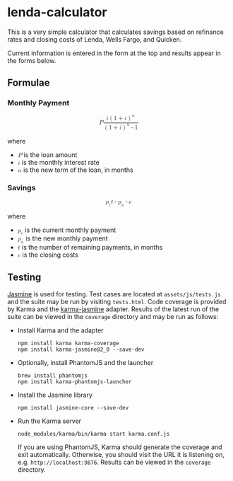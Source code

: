 # lenda-calculator

This is a very simple calculator that calculates savings based on refinance rates and closing costs of Lenda, Wells Fargo, and Quicken.

Current information is entered in the form at the top and results appear in the forms below.

## Formulae
### Monthly Payment
<math xmlns="http://www.w3.org/1998/Math/MathML" display="block">
<mrow><mi>P</mi> <mfenced open='('  close=')' ><mrow><mfrac linethickness="1"><mrow><mrow><mi>i</mi><mo>(</mo><mn>1</mn><mo>+</mo><mi>i</mi><msup><mrow><mo>)</mo></mrow><mrow><mi>n</mi></mrow></msup></mrow></mrow><mrow><mrow><mo>(</mo><mn>1</mn><mo>+</mo><mi>i</mi><msup><mrow><mo>)</mo></mrow><mrow><mi>n</mi></mrow></msup><mo>-</mo><mn>1</mn></mrow></mrow></mfrac></mrow></mfenced></mrow></math>

where
- <math><mi>P</mi></math> is the loan amount
- <math><mi>i</mi></math> is the monthly interest rate
- <math><mi>n</mi></math> is the new term of the loan, in months

### Savings
<math xmlns="http://www.w3.org/1998/Math/MathML" display="block">
<mrow><msub><mrow><mi>p</mi></mrow><mrow><mi>c</mi></mrow></msub><mi>t</mi><mo>-</mo><msub><mrow><mi>p</mi></mrow><mrow><mi>n</mi></mrow></msub><mo>-</mo><mi>c</mi></mrow></math>

where
- <math><msub><mrow><mi>p</mi></mrow><mrow><mi>c</mi></mrow></msub></math> is the current monthly payment
- <math><msub><mrow><mi>p</mi></mrow><mrow><mi>n</mi></mrow></msub></math> is the new monthly payment
- <math><mi>t</mi></math> is the number of remaining payments, in months
- <math><mi>c</mi></math> is the closing costs

## Testing
[Jasmine](http://jasmine.github.io/) is used for testing. Test cases are located at `assets/js/tests.js` and the suite may be run by visiting `tests.html`. Code coverage is provided by Karma and the [karma-jasmine](https://github.com/karma-runner/karma-jasmine) adapter. Results of the latest run of the suite can be viewed in the `coverage` directory and may be run as follows:

- Install Karma and the adapter
	```
	npm install karma karma-coverage
	npm install karma-jasmine@2_0 --save-dev
	```
	
- Optionally, install PhantomJS and the launcher
	```
	brew install phantomjs
	npm install karma-phantomjs-launcher
	```
- Install the Jasmine library
	```
	npm install jasmine-core --save-dev
	```
- Run the Karma server
	```
	node_modules/karma/bin/karma start karma.conf.js
	```
	If you are using PhantomJS, Karma should generate the coverage and exit automatically. Otherwise, you should visit the URL it is listening on, e.g. `http://localhost:9876`. Results can be viewed in the `coverage` directory.